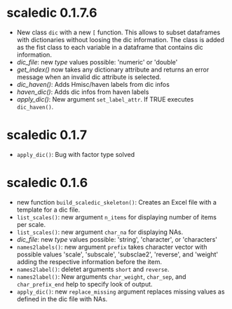 
# scaledic 0.1.7.6

- New class `dic` with a new `[` function. This allows to subset dataframes with dictionaries without loosing the dic information. The class is added as the fist class to each variable in a dataframe that contains dic information.
- *dic_file*: new *type* values possible: 'numeric' or 'double'
- *get_index()* now takes any dictionary attribute and returns an error message when an invalid dic attribute is selected.
- *dic_haven()*: Adds Hmisc/haven labels from dic infos
- *haven_dic()*: Adds dic infos from haven labels
- *apply_dic()*: New argument `set_label_attr`. If TRUE executes `dic_haven()`.

# scaledic 0.1.7

- `apply_dic()`: Bug with factor type solved

# scaledic 0.1.6

- new function `build_scaledic_skeleton()`: Creates an Excel file with a template for a dic file.
- `list_scales()`: new argument `n_items` for displaying number of items per scale.
- `list_scales()`: new argument `char_na` for displaying NAs.
- *dic_file*: new *type* values possible: 'string', 'character', or 'characters'
- `names2labels()`: new argument `prefix` takes character vector with possible values 'scale', 'subscale', 'subsclae2', 'reverse', and 'weight' adding the respective information before the item.
- `names2label()`: deletet arguments `short` and `reverse`.
- `names2label()`: New arguments `char_weight`, `char_sep`, and `char_prefix_end` help to specify look of output.
- `apply_dic()`: new `replace_missing` argument replaces missing values as defined in the dic file with NAs.

